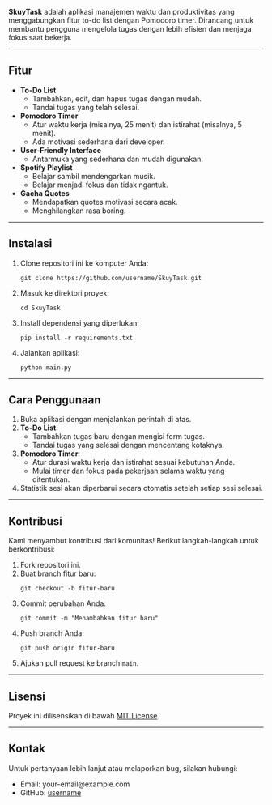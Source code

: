 <p><strong>SkuyTask</strong> adalah aplikasi manajemen waktu dan produktivitas yang menggabungkan fitur to-do list dengan Pomodoro timer. Dirancang untuk membantu pengguna mengelola tugas dengan lebih efisien dan menjaga fokus saat bekerja.</p>

<hr>

<h2>Fitur</h2>
<ul>
    <li><strong>To-Do List</strong>
        <ul>
            <li>Tambahkan, edit, dan hapus tugas dengan mudah.</li>
            <li>Tandai tugas yang telah selesai.</li>
        </ul>
    </li>
    <li><strong>Pomodoro Timer</strong>
        <ul>
            <li>Atur waktu kerja (misalnya, 25 menit) dan istirahat (misalnya, 5 menit).</li>
            <li>Ada motivasi sederhana dari developer.</li>
        </ul>
    </li>
    <li><strong>User-Friendly Interface</strong>
        <ul>
            <li>Antarmuka yang sederhana dan mudah digunakan.</li>
        </ul>
    </li>
    <li><strong>Spotify Playlist</strong>
        <ul>
            <li>Belajar sambil mendengarkan musik.</li>
            <li>Belajar menjadi fokus dan tidak ngantuk.</li>
        </ul>
    </li>
     <li><strong>Gacha Quotes</strong>
        <ul>
            <li>Mendapatkan quotes motivasi secara acak.</li>
            <li>Menghilangkan rasa boring.</li>
        </ul>
    </li>
</ul>

<hr>

<h2>Instalasi</h2>
<ol>
    <li>Clone repositori ini ke komputer Anda:
        <pre><code>git clone https://github.com/username/SkuyTask.git</code></pre>
    </li>
    <li>Masuk ke direktori proyek:
        <pre><code>cd SkuyTask</code></pre>
    </li>
    <li>Install dependensi yang diperlukan:
        <pre><code>pip install -r requirements.txt</code></pre>
    </li>
    <li>Jalankan aplikasi:
        <pre><code>python main.py</code></pre>
    </li>
</ol>

<hr>

<h2>Cara Penggunaan</h2>
<ol>
    <li>Buka aplikasi dengan menjalankan perintah di atas.</li>
    <li><strong>To-Do List</strong>:
        <ul>
            <li>Tambahkan tugas baru dengan mengisi form tugas.</li>
            <li>Tandai tugas yang selesai dengan mencentang kotaknya.</li>
        </ul>
    </li>
    <li><strong>Pomodoro Timer</strong>:
        <ul>
            <li>Atur durasi waktu kerja dan istirahat sesuai kebutuhan Anda.</li>
            <li>Mulai timer dan fokus pada pekerjaan selama waktu yang ditentukan.</li>
        </ul>
    </li>
    <li>Statistik sesi akan diperbarui secara otomatis setelah setiap sesi selesai.</li>
</ol>

<hr>

<h2>Kontribusi</h2>
<p>Kami menyambut kontribusi dari komunitas! Berikut langkah-langkah untuk berkontribusi:</p>
<ol>
    <li>Fork repositori ini.</li>
    <li>Buat branch fitur baru:
        <pre><code>git checkout -b fitur-baru</code></pre>
    </li>
    <li>Commit perubahan Anda:
        <pre><code>git commit -m "Menambahkan fitur baru"</code></pre>
    </li>
    <li>Push branch Anda:
        <pre><code>git push origin fitur-baru</code></pre>
    </li>
    <li>Ajukan pull request ke branch <code>main</code>.</li>
</ol>

<hr>

<h2>Lisensi</h2>
<p>Proyek ini dilisensikan di bawah <a href="LICENSE">MIT License</a>.</p>

<hr>

<h2>Kontak</h2>
<p>Untuk pertanyaan lebih lanjut atau melaporkan bug, silakan hubungi:</p>
<ul>
    <li>Email: your-email@example.com</li>
    <li>GitHub: <a href="https://github.com/username">username</a></li>
</ul>
